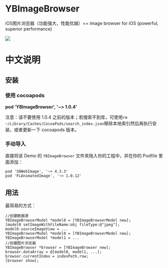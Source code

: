 # YBImageBrowser
iOS图片浏览器（功能强大，性能优越）==   image browser for iOS (powerful, superior performance)

<img src="https://github.com/indulgeIn/YBImageBrowser/blob/master/OtherDocuments/YBImageBrowserShowGif.gif">



# 中文说明




## 安装

### 使用 cocoapods

**pod 'YBImageBrowser', '~> 1.0.4'**    

注意：请不要使用 1.0.4 之前的版本；若搜索不到库，可使用`rm ~/Library/Caches/CocoaPods/search_index.json`移除本地索引然后再执行安装，或者更新一下 cocoapods 版本。

### 手动导入

直接将该 Demo 的 `YBImageBrowser` 文件夹拖入你的工程中，并在你的 Podfile 里面添加：
<pre><code>pod 'SDWebImage', '~> 4.3.3'
pod 'FLAnimatedImage', '~> 1.0.12'
</code></pre>



## 用法

最简易的方式：
<pre><code>//创建数据源
YBImageBrowserModel *model0 = [YBImageBrowserModel new];
[model0 setImageWithFileName:obj fileType:@"jpeg"];
model0.sourceImageView = ...
YBImageBrowserModel *model0 = [YBImageBrowserModel new];
YBImageBrowserModel *model1 = ...
//创建图片浏览器
YBImageBrowser *browser = [YBImageBrowser new];
browser.dataArray = @[model0, model1, ...];
browser.currentIndex = indexPath.row;
[browser show];
</code></pre>


